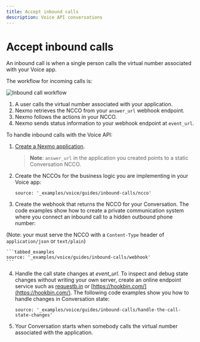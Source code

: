 ```yaml
---
title: Accept inbound calls
description: Voice API conversations
---
```


# Accept inbound calls

An inbound call is when a single person calls the virtual number associated with your Voice app.

The workflow for incoming calls is:

![Inbound call workflow](/assets/images/workflow_voice_api_inbound_conversation.svg)

1. A user calls the virtual number associated with your application.
2. Nexmo retrieves the NCCO from your `answer_url` webhook endpoint.
3. Nexmo follows the actions in your NCCO.
4. Nexmo sends status information to your webhook endpoint at `event_url`.

To handle inbound calls with the Voice API:

1. [Create a Nexmo application](/concepts/guides/applications#apps_quickstart).

    > **Note**: `answer_url` in the application you created points to a static Conversation NCCO.

2. Create the NCCOs for the business logic you are implementing in your Voice app:

    ```tabbed_content
    source: '_examples/voice/guides/inbound-calls/ncco'
    ```

3. Create the webhook that returns the NCCO for your Conversation. The code examples show how to create a private communication system where you connect an inbound call to a hidden outbound phone number:

(Note: your must serve the NCCO with a `Content-Type` header of `application/json` or `text/plain`)

    ```tabbed_examples
    source: '_examples/voice/guides/inbound-calls/webhook'
    ```

4. Handle the call state changes at <i>event_url</i>. To inspect and debug state changes without writing your own server, create an online endpoint service such as [requestb.in](http://requestb.in/) or [https://hookbin.com/](https://hookbin.com/). The following code examples show you how to handle changes in Conversation state:

    ```tabbed_examples
    source: '_examples/voice/guides/inbound-calls/handle-the-call-state-changes'
    ```

5. Your Conversation starts when somebody calls the virtual number associated with the application.
